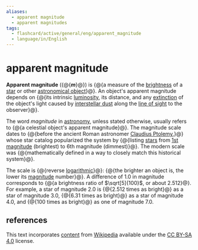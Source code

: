 ```yaml
---
aliases:
  - apparent magnitude
  - apparent magnitudes
tags:
  - flashcard/active/general/eng/apparent_magnitude
  - language/in/English
---
```


# apparent magnitude

__Apparent magnitude__ ({@{___m___}@}) is {@{a measure of the [brightness](irradiance.md) of a [star](star.md) or other [astronomical object](astronomical%20object.md)}@}. An object's apparent magnitude depends on {@{its intrinsic [luminosity](luminosity.md), its distance, and any [extinction](extinction%20(astronomy).md) of the object's light caused by [interstellar dust](cosmic%20dust.md) along the [line of sight](line%20of%20sight.md) to the observer}@}.

The word _magnitude_ in [astronomy](astronomy.md), unless stated otherwise, usually refers to {@{a celestial object's apparent magnitude}@}. The magnitude scale dates to {@{before the ancient Roman astronomer [Claudius Ptolemy](Ptolemy.md),}@} whose star catalog popularized the system by {@{listing [stars](star.md) from [1st magnitude](first-magnitude%20star.md) (brightest) to 6th magnitude (dimmest)}@}. The modern scale was {@{mathematically defined in a way to closely match this historical system}@}.

The scale is {@{reverse [logarithmic](logarithmic%20scale.md)}@}: {@{the brighter an object is, the lower its [magnitude](magnitude%20(astronomy).md) number}@}. A difference of 1.0 in magnitude corresponds to {@{a brightness ratio of $\sqrt[5]{100}$, or about 2.512}@}. For example, a star of magnitude 2.0 is {@{2.512 times as bright}@} as a star of magnitude 3.0, {@{6.31 times as bright}@} as a star of magnitude 4.0, and {@{100 times as bright}@} as one of magnitude 7.0.

## references

This text incorporates [content](https://en.wikipedia.org/wiki/apparent_magnitude) from [Wikipedia](Wikipedia.md) available under the [CC BY-SA 4.0](https://creativecommons.org/licenses/by-sa/4.0/) license.
